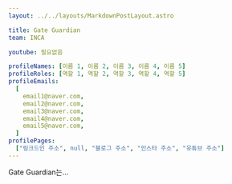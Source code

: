 ```yaml
---
layout: ../../layouts/MarkdownPostLayout.astro

title: Gate Guardian
team: INCA

youtube: 필요없음

profileNames: [이름 1, 이름 2, 이름 3, 이름 4, 이름 5]
profileRoles: [역할 1, 역할 2, 역할 3, 역할 4, 역할 5]
profileEmails:
  [
    email1@naver.com,
    email2@naver.com,
    email3@naver.com,
    email4@naver.com,
    email5@naver.com,
  ]
profilePages:
  ["링크드인 주소", null, "블로그 주소", "인스타 주소", "유튜브 주소"]
---
```


Gate Guardian는...
